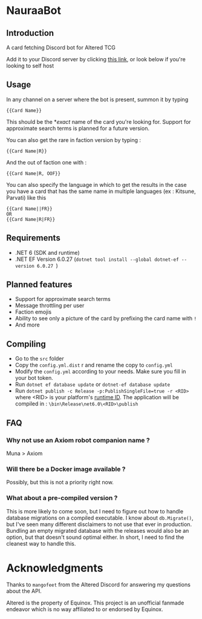 # NauraaBot

## Introduction

A card fetching Discord bot for Altered TCG

Add it to your Discord server by clicking [this link](https://discord.com/oauth2/authorize?client_id=1214980379216318606&permissions=824633838592&scope=bot), or look below if you're looking to self host

## Usage

In any channel on a server where the bot is present, summon it by typing

```
{{Card Name}}
```

This should be the **exact* name of the card you're looking for. Support for approximate search terms is planned for a future version.

You can also get the rare in faction version by typing :

```
{{Card Name|R}}
``` 

And the out of faction one with :

```
{{Card Name|R, OOF}}
```

You can also specify the language in which to get the results in the case you have a card that has the same name in multiple languages (ex : Kitsune, Parvati) like this
```
{{Card Name||FR}}
OR
{{Card Name|R|FR}}
```

## Requirements

- .NET 6 (SDK and runtime)
- .NET EF Version 6.0.27 (`dotnet tool install --global dotnet-ef --version 6.0.27 `)

## Planned features

- Support for approximate search terms
- Message throttling per user
- Faction emojis
- Ability to see only a picture of the card by prefixing the card name with `!`
- And more

## Compiling

- Go to the `src` folder
- Copy the `config.yml.dist` r and rename the copy to `config.yml`
- Modify the `config.yml` according to your needs. Make sure you fill in your bot token.
- Run `dotnet ef database update` or `dotnet-ef database update`
- Run `dotnet publish -c Release -p:PublishSingleFile=true -r <RID>` where \<RID\> is your platform's [runtime ID](https://learn.microsoft.com/en-us/dotnet/core/rid-catalog). The application will be compiled in : `\bin\Release\net6.0\<RID>\publish`

## FAQ

### Why not use an Axiom robot companion name ?

Muna > Axiom

### Will there be a Docker image available ?

Possibly, but this is not a priority right now.

### What about a pre-compiled version ?

This is more likely to come soon, but I need to figure out how to handle database migrations on a compiled executable. I know about `db.Migrate()`, but I've seen many different disclaimers to not use that ever in production. Bundling an empty migrated database with the releases would also be an option, but that doesn't sound optimal either. In short, I need to find the cleanest way to handle this.

# Acknowledgments

Thanks to `mangofeet` from the Altered Discord for answering my questions about the API.

Altered is the property of Equinox. This project is an unofficial fanmade endeavor which is no way affiliated to or endorsed by Equinox.
